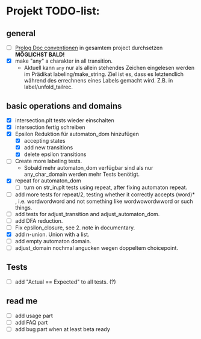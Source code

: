 # Projekt TODO-list:

## general
- [ ] [Prolog Doc conventionen][1] in gesamtem project durchsetzen
**MÖGLICHST BALD!**
- [x] make "any" a charakter in all transition.
    - Aktuell kann `any` nur als allein stehendes Zeichen eingelesen werden im
    Prädikat labeling/make_string. Ziel ist es, dass es letztendlich während
    des errechnens eines Labels gemacht wird. Z.B. in label/unfold_tailrec.

## basic operations and domains
- [x] intersection.plt tests wieder einschalten
- [x] intersection fertig schreiben
- [x] Epsilon Reduktion für automaton_dom hinzufügen
    - [x] accepting states
    - [x] add new transitions
    - [x] delete epsilon transitions
- [ ] Create more labeling tests.
    - Sobald mehr automaton_dom verfügbar sind als nur any_char_domain werden
    mehr Tests benötigt.
- [x] repeat for automaton_dom
  - [ ] turn on str_in.plt tests using repeat, after fixing automaton repeat.
- [ ] add more tests for repeat/2, testing whether it correctly accepts (word)* , i.e. wordwordword and not something like wordwowordwword or such things.
- [ ] add tests for adjust_transition and adjust_automaton_dom.
- [ ] add DFA reduction.
- [ ] Fix epsilon_closure, see 2. note in documentary.
- [x] add n-union. Union with a list.
- [ ] add empty automaton domain.
- [ ] adjust_domain nochmal angucken wegen doppeltem choicepoint.

## Tests
- [ ] add "Actual == Expected" to all tests. (?)

## read me
- [ ] add usage part
- [ ] add FAQ part
- [ ] add bug part when at least beta ready

[1]: http://www.swi-prolog.org/pldoc/doc_for?object=section('packages/pldoc.html') "pldoc"
